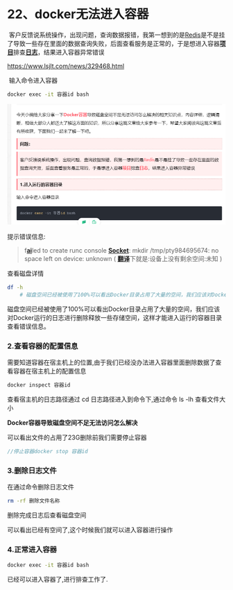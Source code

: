 # 22、docker无法进入容器



​		客户反馈说系统操作，出现问题，查询数据报错，我第一想到的是[Redis](https://www.yisu.com/redis/)是不是挂了导致一些存在里面的数据查询失败，后面查看服务是正常的，于是想进入容器[**项目**](https://www.lsjlt.com/tag/项目/)排查[**日志**](https://www.lsjlt.com/tag/日志/)，结果进入容器异常错误





https://www.lsjlt.com/news/329468.html





​	输入命令进入容器

```bash
docker exec -it 容器id bash
```



![1698117727322](../../../.vuepress/public/images/1698117727322.png)



提示错误信息:

> f[**ai**](https://www.lsjlt.com/tag/ai/)led to create runc console [**Socket**](https://www.lsjlt.com/tag/Socket/): mkdir /tmp/pty984695674: no space left on device: unknown ( [**翻译**](https://www.lsjlt.com/tag/翻译/)下就是:设备上没有剩余空间:未知 )

查看磁盘详情

```bash
df -h 
	# 磁盘空间已经被使用了100%可以看出Docker目录占用了大量的空间，我们应该对Docker运行的日志进行删除释放一些存储空间，这样才能进入运行的容器目录查看错误信息。
```



磁盘空间已经被使用了100%可以看出Docker目录占用了大量的空间，我们应该对Docker运行的日志进行删除释放一些存储空间，这样才能进入运行的容器目录查看错误信息。

### 2.查看容器的配置信息

需要知道容器在宿主机上的位置,由于我们已经没办法进入容器里面删除数据了查看容器在宿主机上的配置信息

```bash
docker inspect 容器id
```


查看宿主机的日志路径通过 cd 日志路径进入到命令下,通过命令 ls -lh 查看文件大小

**Docker容器导致磁盘空间不足无法访问怎么解决**

可以看出文件的占用了23G删除前我们需要停止容器

```swift
//停止容器docker stop 容器id
```



### 3.删除日志文件

在通过命令删除日志文件

```bash
rm -rf 删除文件名称
```

删除完成日志后查看磁盘空间

可以看出已经有空间了,这个时候我们就可以进入容器进行操作





### 4.正常进入容器

```bash
docker exec -it 容器id bash
```









已经可以进入容器了,进行排查工作了.















